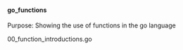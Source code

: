 <h4>go_functions</h4>
<p>Purpose: Showing the use of functions in the go language</p>
<p>00_function_introductions.go</p>
